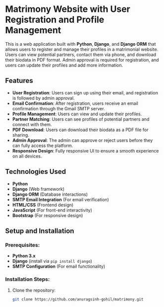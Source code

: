 # Matrimony Website with User Registration and Profile Management

This is a web application built with **Python**, **Django**, and **Django ORM** that allows users to register and manage their profiles in a matrimonial website. Users can view potential partners, contact them via phone, and download their biodata in PDF format. Admin approval is required for registration, and users can update their profiles and add more information.

## Features
- **User Registration**: Users can sign up using their email, and registration is followed by admin approval.
- **Email Confirmation**: After registration, users receive an email confirmation through the Gmail SMTP server.
- **Profile Management**: Users can view and update their profiles.
- **Partner Matching**: Users can see profiles of potential partners and connect with them.
- **PDF Download**: Users can download their biodata as a PDF file for sharing.
- **Admin Approval**: The admin can approve or reject users before they can fully access the platform.
- **Responsive Design**: Fully responsive UI to ensure a smooth experience on all devices.

## Technologies Used
- **Python**
- **Django** (Web framework)
- **Django ORM** (Database interactions)
- **SMTP Email Integration** (For email verification)
- **HTML/CSS** (Frontend design)
- **JavaScript** (For front-end interactivity)
- **Bootstrap** (For responsive design)

## Setup and Installation

### Prerequisites:
- **Python 3.x**
- **Django** (install via `pip install django`)
- **SMTP Configuration** (For email functionality)

### Installation Steps:
1. Clone the repository:
   ```bash
   git clone https://github.com/anuragsinh-gohil/matrimony.git
